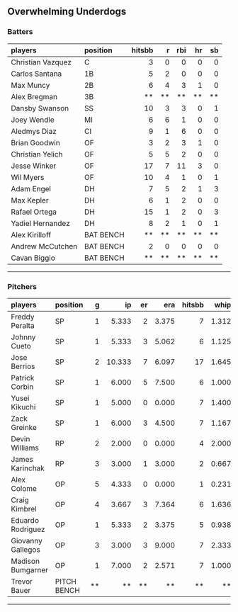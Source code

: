 ## Overwhelming Underdogs

### Batters

 
|players           |position  | hitsbb|  r| rbi| hr| sb| 
|:-----------------|:---------|------:|--:|---:|--:|--:| 
|Christian Vazquez |C         |      3|  0|   0|  0|  0| 
|Carlos Santana    |1B        |      5|  2|   0|  0|  0| 
|Max Muncy         |2B        |      6|  4|   3|  1|  0| 
|Alex Bregman      |3B        |     **| **|  **| **| **| 
|Dansby Swanson    |SS        |     10|  3|   3|  0|  1| 
|Joey Wendle       |MI        |      6|  6|   1|  0|  0| 
|Aledmys Diaz      |CI        |      9|  1|   6|  0|  0| 
|Brian Goodwin     |OF        |      3|  2|   3|  1|  0| 
|Christian Yelich  |OF        |      5|  5|   2|  0|  0| 
|Jesse Winker      |OF        |     17|  7|  11|  3|  0| 
|Wil Myers         |OF        |     10|  4|   1|  0|  1| 
|Adam Engel        |DH        |      7|  5|   2|  1|  3| 
|Max Kepler        |DH        |      6|  1|   2|  0|  0| 
|Rafael Ortega     |DH        |     15|  1|   2|  0|  3| 
|Yadiel Hernandez  |DH        |      8|  2|   1|  0|  1| 
|Alex Kirilloff    |BAT BENCH |     **| **|  **| **| **| 
|Andrew McCutchen  |BAT BENCH |      2|  0|   0|  0|  0| 
|Cavan Biggio      |BAT BENCH |     **| **|  **| **| **| 


* * *

### Pitchers

 
|players           |position    |  g|     ip| er|   era| hitsbb|  whip| so|  w| sv| 
|:-----------------|:-----------|--:|------:|--:|-----:|------:|-----:|--:|--:|--:| 
|Freddy Peralta    |SP          |  1|  5.333|  2| 3.375|      7| 1.312|  8|  1|  0| 
|Johnny Cueto      |SP          |  1|  5.333|  3| 5.062|      6| 1.125|  3|  0|  0| 
|Jose Berrios      |SP          |  2| 10.333|  7| 6.097|     17| 1.645|  9|  0|  0| 
|Patrick Corbin    |SP          |  1|  6.000|  5| 7.500|      6| 1.000|  5|  0|  0| 
|Yusei Kikuchi     |SP          |  1|  5.000|  0| 0.000|      7| 1.400|  6|  0|  0| 
|Zack Greinke      |SP          |  1|  6.000|  3| 4.500|      7| 1.167|  3|  0|  0| 
|Devin Williams    |RP          |  2|  2.000|  0| 0.000|      4| 2.000|  3|  0|  1| 
|James Karinchak   |RP          |  3|  3.000|  1| 3.000|      2| 0.667|  3|  0|  0| 
|Alex Colome       |OP          |  5|  4.333|  0| 0.000|      1| 0.231|  1|  0|  4| 
|Craig Kimbrel     |OP          |  4|  3.667|  3| 7.364|      6| 1.636|  5|  0|  0| 
|Eduardo Rodriguez |OP          |  1|  5.333|  2| 3.375|      5| 0.938|  8|  0|  0| 
|Giovanny Gallegos |OP          |  3|  3.000|  3| 9.000|      7| 2.333|  3|  0|  1| 
|Madison Bumgarner |OP          |  1|  7.000|  2| 2.571|      7| 1.000|  5|  0|  0| 
|Trevor Bauer      |PITCH BENCH | **|     **| **|    **|     **|    **| **| **| **| 


* * *


